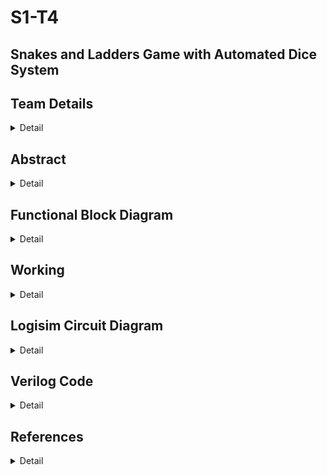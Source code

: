 # S1-T4
## Snakes and Ladders Game with Automated Dice System


<!-- First Section -->
## Team Details
<details>
  <summary>Detail</summary>

  > Semester: 3rd Sem B. Tech. CSE

  > Section: S1

  > Team ID: T4

  Member-1: Kashish Prajapat , 231CS129 . kashishprajapat.231cs129@nitk.edu.in 

  Member-2: Vaishnavi Khade , 231CS130 . khadevaishnavi.231cs130@nitk.edu.in

  Member-3: Anurag  Wagh  , 231CS166 . waghanuragarjun.231cs166@nitk.edu.in 
</details>

<!-- Second Section -->
## Abstract
<details>
  <summary>Detail</summary>
  
  >**Motivation:**
Snake and Ladder has been a classical board game, enjoyed by children and adult alike. However, the old version of the game can feel too simple, especially when today we are surrounded by technology and it has become a big part in our lives.by adding technology to the game, we can make it more exciting, fun and educational. So the goal is to combine this classical board game with modern technology which will provide more features to the game, thus making it more interactive to keep players interested while they are playing.


>**Problem Statement:**
It will be a multiplayer game. -The board consists of 100 squares arranged in a 10x10 grid.The positions of snakes and ladders will be predefined,in which when a ladder is encountered player moves higher in the game while when a snake is encountered the player goes down.The players move according to the result of an automated dice.After each dice roll, the system should check whether the new position corresponds to a snake or a ladder. If so, the player’s position should be adjusted accordingly.Finish in the game is detected when a player reaches exactly square 100, indicating the end of the game.


>**Features:**
The digital Snakes and Ladders game system incorporates several interactive and engaging features. Light indicators at the start and end points of snakes and ladders help players track their movements visually. A time tracker is integrated to monitor the game duration. Upon winning, a sound effect enhances the excitement, signaling the game’s completion. Additionally, an automated dice system is implemented, removing manual rolls and ensuring a seamless gaming experience. These features create a smooth and dynamic gameplay environment .

</details>

## Functional Block Diagram
<details>
  <summary>Detail</summary>
  
![image](https://github.com/user-attachments/assets/206a9776-7dbf-441e-b29f-8f747f50c598)


</details>

<!-- Third Section -->
## Working
<details>
  <summary>Detail</summary>

  > 
</details>

<!-- Fourth Section -->
## Logisim Circuit Diagram
<details>
  <summary>Detail</summary>

  > 
</details>

<!-- Fifth Section -->
## Verilog Code
<details>
  <summary>Detail</summary>

  >
</details>

## References
<details>
  <summary>Detail</summary>
  
1. Raghuram42,Snake and Ladders LLD. GitHub: https://github.com/Raghuram42/snakeandladdersLLD
2. rajpatel5,Snakes and Ladder. GitHub: https://github.com/rajpatel5/SnakesAndLadder
3. YouTube Video: https://www.youtube.com/watch?v=NLzZQ3ROa7Q
   
</details>


